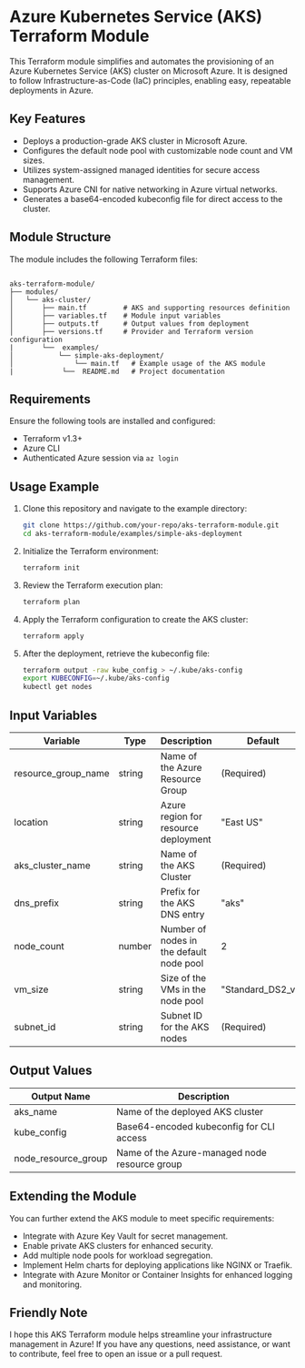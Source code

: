 # Azure Kubernetes Service (AKS) Terraform Module

This Terraform module simplifies and automates the provisioning of an Azure Kubernetes Service (AKS) cluster on Microsoft Azure. It is designed to follow Infrastructure-as-Code (IaC) principles, enabling easy, repeatable deployments in Azure.

## Key Features

- Deploys a production-grade AKS cluster in Microsoft Azure.
- Configures the default node pool with customizable node count and VM sizes.
- Utilizes system-assigned managed identities for secure access management.
- Supports Azure CNI for native networking in Azure virtual networks.
- Generates a base64-encoded kubeconfig file for direct access to the cluster.

## Module Structure

The module includes the following Terraform files:

```

aks-terraform-module/
├── modules/
│   └── aks-cluster/
│       ├── main.tf         # AKS and supporting resources definition
│       ├── variables.tf    # Module input variables
│       ├── outputs.tf      # Output values from deployment
│       ├── versions.tf     # Provider and Terraform version configuration
|       └──  examples/
│           └── simple-aks-deployment/
│               └── main.tf   # Example usage of the AKS module
|            └──  README.md   # Project documentation

````

## Requirements

Ensure the following tools are installed and configured:
- Terraform v1.3+
- Azure CLI
- Authenticated Azure session via `az login`

## Usage Example

1. Clone this repository and navigate to the example directory:
    ```bash
    git clone https://github.com/your-repo/aks-terraform-module.git
    cd aks-terraform-module/examples/simple-aks-deployment
    ```

2. Initialize the Terraform environment:
    ```bash
    terraform init
    ```

3. Review the Terraform execution plan:
    ```bash
    terraform plan
    ```

4. Apply the Terraform configuration to create the AKS cluster:
    ```bash
    terraform apply
    ```

5. After the deployment, retrieve the kubeconfig file:
    ```bash
    terraform output -raw kube_config > ~/.kube/aks-config
    export KUBECONFIG=~/.kube/aks-config
    kubectl get nodes
    ```

## Input Variables

| Variable             | Type    | Description                              | Default         |
|----------------------|---------|------------------------------------------|-----------------|
| resource_group_name  | string  | Name of the Azure Resource Group         | (Required)      |
| location             | string  | Azure region for resource deployment     | "East US"       |
| aks_cluster_name     | string  | Name of the AKS Cluster                  | (Required)      |
| dns_prefix           | string  | Prefix for the AKS DNS entry             | "aks"           |
| node_count           | number  | Number of nodes in the default node pool | 2               |
| vm_size              | string  | Size of the VMs in the node pool         | "Standard_DS2_v2" |
| subnet_id            | string  | Subnet ID for the AKS nodes              | (Required)      |

## Output Values

| Output Name          | Description                              |
|----------------------|------------------------------------------|
| aks_name             | Name of the deployed AKS cluster         |
| kube_config          | Base64-encoded kubeconfig for CLI access |
| node_resource_group  | Name of the Azure-managed node resource group |

## Extending the Module

You can further extend the AKS module to meet specific requirements:
- Integrate with Azure Key Vault for secret management.
- Enable private AKS clusters for enhanced security.
- Add multiple node pools for workload segregation.
- Implement Helm charts for deploying applications like NGINX or Traefik.
- Integrate with Azure Monitor or Container Insights for enhanced logging and monitoring.

## Friendly Note
I hope this AKS Terraform module helps streamline your infrastructure management in Azure! If you have any questions, need assistance, or want to contribute, feel free to open an issue or a pull request.
